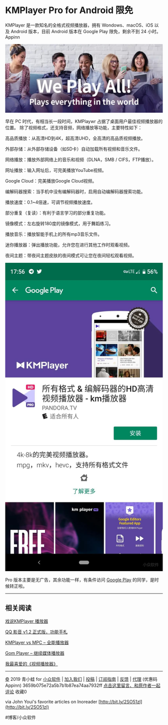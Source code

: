 # KMPlayer Pro for Android 限免
KMPlayer 是一款知名的全格式视频播放器，拥有 Wondows、macOS、iOS 以及 Android 版本，目前 Android 版本在 Google Play 限免，剩余不到 24 小时。Appinn

![](assets/image_2.jpeg)

早在 PC 时代，有相当长一段时间，KMPlaywr 占据了桌面用户最佳视频播放器的位置。
除了视频格式，还支持音频，网络播放等功能，主要特性如下：

高品质播放：从高清HD到4K，超高清UHD，全高清的高品质视频播放。

外部存储：从外部存储设备（如SD卡）自动加载所有视频和音乐文件。

网络播放：播放外部网络上的音乐和视频（DLNA，SMB / CIFS，FTP播放）。

网址播放：输入网址后，可完美播放YouTube视频。

Google Cloud：完美播放Google Cloud视频。

编解码器搜索：当手机中没有编解码器时，启用自动编解码器搜索功能。

播放速度：0.1~4倍速，可调节视频播放速度。

部分重复（复读）：有利于语言学习的部分重复功能。

镜像模式：左右旋转180度的镜像模式，用于舞蹈练习。

播放音乐：播放智能手机上的所有mp3音乐文件。

迷你播放器：弹出播放功能，允许您在进行其他工作时观看视频。

夜间主题：带夜间主题皮肤的夜间模式可让您在夜间轻松观看视频。

![](assets/image_1.jpeg)

Pro 版本主要是无广告，其余功能一样，有条件访问 [Google Play](https://play.google.com/store/apps/details?id=com.kmplayerpro) 的同学，是时候转正啦。

- - - -

## 相关阅读

[戏说KMPlayer 播放器](https://www.appinn.com/kmplayer/)

[QQ 影音 v1.2 正式版，功能手札](https://www.appinn.com/qq-player/)

[KMPlayer vs MPC – 全能播放器](https://www.appinn.com/kmplayer-vs-mpc/)

[Gom Player – 继续媒体播放器](https://www.appinn.com/gomplayer/)

[我最喜爱的《视频播放器》](https://www.appinn.com/my-fav-media-player-list-final/)

- - - -

[©](http://www.appinn.com/copyright/?utm_source=feeds&amp;utm_medium=copyright&amp;utm_campaign=feeds) 2019 青小蛙 for [小众软件](http://www.appinn.com/?utm_source=feeds&amp;utm_medium=appinn&amp;utm_campaign=feeds) | [加入我们](http://www.appinn.com/join-us/?utm_source=feeds&amp;utm_medium=joinus&amp;utm_campaign=feeds) | [投稿](https://meta.appinn.com/c/faxian/?utm_source=feeds&amp;utm_medium=contribute&amp;utm_campaign=feeds) | [订阅指南](http://www.appinn.com/feeds-subscribe/?utm_source=feeds&amp;utm_medium=feedsubscribe&amp;utm_campaign=feeds) | [反馈](http://appinn.wufoo.com/forms/eccae-aeeae/) | [代理](http://hellohostnet.com/proxy.html) (优惠码 Appinn)
3659b075e72a5b7b1b87ea74aa7932ff
[点击这里留言、和原作者一起评论](https://www.appinn.com/kmplayer-pro-for-android/#comments) 收藏0

via John Youi's favorite articles on Inoreader [http://bit.ly/2SO51zl](http://bit.ly/2SO51zl)

#博客/小众软件